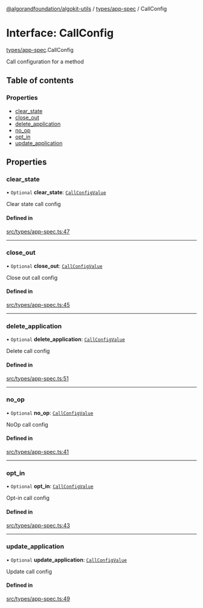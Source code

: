 [@algorandfoundation/algokit-utils](../README.md) / [types/app-spec](../modules/types_app_spec.md) / CallConfig

# Interface: CallConfig

[types/app-spec](../modules/types_app_spec.md).CallConfig

Call configuration for a method

## Table of contents

### Properties

- [clear\_state](types_app_spec.CallConfig.md#clear_state)
- [close\_out](types_app_spec.CallConfig.md#close_out)
- [delete\_application](types_app_spec.CallConfig.md#delete_application)
- [no\_op](types_app_spec.CallConfig.md#no_op)
- [opt\_in](types_app_spec.CallConfig.md#opt_in)
- [update\_application](types_app_spec.CallConfig.md#update_application)

## Properties

### clear\_state

• `Optional` **clear\_state**: [`CallConfigValue`](../modules/types_app_spec.md#callconfigvalue)

Clear state call config

#### Defined in

[src/types/app-spec.ts:47](https://github.com/algorandfoundation/algokit-utils-ts/blob/main/src/types/app-spec.ts#L47)

___

### close\_out

• `Optional` **close\_out**: [`CallConfigValue`](../modules/types_app_spec.md#callconfigvalue)

Close out call config

#### Defined in

[src/types/app-spec.ts:45](https://github.com/algorandfoundation/algokit-utils-ts/blob/main/src/types/app-spec.ts#L45)

___

### delete\_application

• `Optional` **delete\_application**: [`CallConfigValue`](../modules/types_app_spec.md#callconfigvalue)

Delete call config

#### Defined in

[src/types/app-spec.ts:51](https://github.com/algorandfoundation/algokit-utils-ts/blob/main/src/types/app-spec.ts#L51)

___

### no\_op

• `Optional` **no\_op**: [`CallConfigValue`](../modules/types_app_spec.md#callconfigvalue)

NoOp call config

#### Defined in

[src/types/app-spec.ts:41](https://github.com/algorandfoundation/algokit-utils-ts/blob/main/src/types/app-spec.ts#L41)

___

### opt\_in

• `Optional` **opt\_in**: [`CallConfigValue`](../modules/types_app_spec.md#callconfigvalue)

Opt-in call config

#### Defined in

[src/types/app-spec.ts:43](https://github.com/algorandfoundation/algokit-utils-ts/blob/main/src/types/app-spec.ts#L43)

___

### update\_application

• `Optional` **update\_application**: [`CallConfigValue`](../modules/types_app_spec.md#callconfigvalue)

Update call config

#### Defined in

[src/types/app-spec.ts:49](https://github.com/algorandfoundation/algokit-utils-ts/blob/main/src/types/app-spec.ts#L49)
